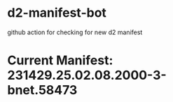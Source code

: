 # d2-manifest-bot
github action for checking for new d2 manifest

# Current Manifest: 231429.25.02.08.2000-3-bnet.58473